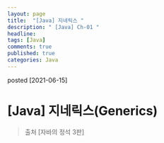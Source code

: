 ```yaml
---
layout: page
title:  "[Java] 지네릭스 "
description: " [Java] Ch-01 "
headline: 
tags: [Java]
comments: true
published: true
categories: Java
---
```

posted [2021-06-15] 

# [Java] 지네릭스(Generics)
> 출처 [자바의 정석 3판] 

